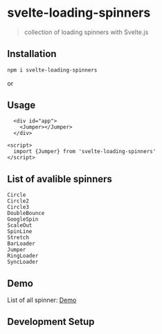 # svelte-loading-spinners

> collection of loading spinners with Svelte.js

## Installation

```bash
npm i svelte-loading-spinners
```

or

## Usage

```svelte
  <div id="app">
    <Jumper></Jumper>
  </div>

<script>
  import {Jumper} from 'svelte-loading-spinners'
</script>
```

## List of avalible spinners

```
Circle
Circle2
Circle3
DoubleBounce
GoogleSpin
ScaleOut
SpinLine
Stretch
BarLoader
Jumper
RingLoader
SyncLoader
```

## Demo

List of all spinner: [Demo](https://schum123.github.io/svelte-loading-spinners/)

## Development Setup
